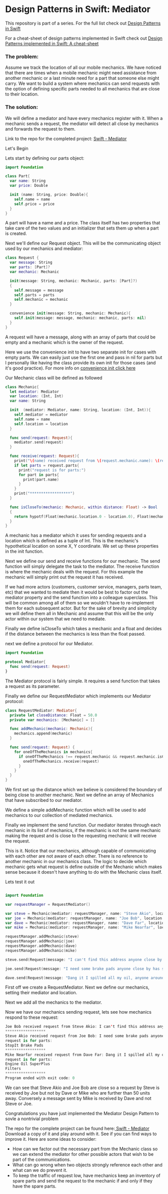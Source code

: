 <h1>Design Patterns in Swift: Mediator</h1>
This repository is part of a series. For the full list check out <a href="https://shirazian.wordpress.com/2016/04/11/design-patterns-in-swift/">Design Patterns in Swift</a>

For a cheat-sheet of design patterns implemented in Swift check out <a href="https://github.com/ochococo/Design-Patterns-In-Swift"> Design Patterns implemented in Swift: A cheat-sheet</a>

<h3>The problem:</h3>
Assume we track the location of all our mobile mechanics. We have noticed that there are times when a mobile mechanic might need assistance from another mechanic or a last minute need for a part that someone else might carry. We want to build a system where mechanics can send requests with the option of defining specific parts needed to all mechanics that are close to their location.
<h3>The solution:</h3>
We will define a mediator and have every mechanics register with it. When a mechanic sends a request, the mediator will detect all close by mechanics and forwards the request to them.

<!--more-->

Link to the repo for the completed project: <a href="https://github.com/kingreza/Swift-Mediator"> Swift - Mediator </a>

Let's Begin

Lets start by defining our parts object:

````swift
import Foundation

class Part{
  var name: String
  var price: Double

  init (name: String, price: Double){
    self.name = name
    self.price = price
  }
}
````

A part will have a name and a price. The class itself has two properties that take care of the two values and an initializer that sets them up when a part is created.

Next we'll define our Request object. This will be the communicating object used by our mechanics and mediator:

````swift
class Request {
  var message: String
  var parts: [Part]?
  var mechanic: Mechanic

  init(message: String, mechanic: Mechanic, parts: [Part]?)
  {
    self.message = message
    self.parts = parts
    self.mechanic = mechanic
  }

  convenience init(message: String, mechanic: Mechanic){
    self.init(message: message, mechanic: mechanic, parts: nil)
  }
}
````

A request will have a message, along with an array of parts that could be empty and a mechanic which is the owner of the request.

Here we use the convenience init to have two separate init for cases with empty parts. We can easily just use the first one and pass in nil for parts but I personally like having the class provide its own init for those cases (and it's good practice). For more info on <a href="https://developer.apple.com/library/ios/documentation/Swift/Conceptual/Swift_Programming_Language/Initialization.html"> convenience init click here</a>

Our Mechanic class will be defined as followed

````swift
class Mechanic{
  let mediator: Mediator
  var location: (Int, Int)
  var name: String

  init  (mediator: Mediator, name: String, location: (Int, Int)){
    self.mediator = mediator
    self.name = name
    self.location = location
  }

  func send(request: Request){
    mediator.send(request)
  }

  func receive(request: Request){
    print("\(name) received request from \(request.mechanic.name): \(request.message)")
    if let parts = request.parts{
      print("request is for parts:")
      for part in parts{
        print(part.name)
      }
    }
    print("******************")
  }

  func isCloseTo(mechanic: Mechanic, within distance: Float) -> Bool
  {
    return hypotf(Float(mechanic.location.0 - location.0), Float(mechanic.location.1 - location.1)) <= distance
  }
}
````

A mechanic has a mediator which it uses for sending requests and a location which is defined as a tuple of Int. This is the mechanic's hypothetical location on some X, Y coordinate. We set up these properties in the init function.

Next we define our send and receive functions for our mechanic. The send function will simply delegate the task to the mediator. The receive function is where the mechanic deals with the request. For this example the mechanic will simply print out the request it has received.

If we had more actors (customers, customer service, managers, parts team, etc) that we wanted to mediate then it would be best to factor out the mediator property and the send function into a colleague superclass. This will be common among all of them so we wouldn't have to re-implement them for each subsequent actor. But for the sake of brevity and simplicity we will define them all in Mechanic and assume that this will be the only actor within our system that we need to mediate.

Finally we define isCloseTo which takes a mechanic and a float and decides if the distance between the mechanics is less than the float passed.

next we define a protocol for our Mediator.

````swift
import Foundation

protocol Mediator{
  func send(request: Request)
}
````

The Mediator protocol is fairly simple. It requires a send function that takes a request as its parameter.

Finally we define our RequestMediator which implements our Mediator protocol:

````swift
class RequestMediator: Mediator{
  private let closeDistance: Float = 50.0
  private var mechanics: [Mechanic] = []

  func addMechanic(mechanic: Mechanic){
    mechanics.append(mechanic)
  }

  func send(request: Request) {
    for oneOfTheMechanics in mechanics{
      if oneOfTheMechanics !== request.mechanic && request.mechanic.isCloseTo(oneOfTheMechanics, within: closeDistance){
        oneOfTheMechanics.receive(request)
      }
    }
  }
}
````

We first set up the distance which we believe is considered the boundary of being close to another mechanic. Next we define an array of Mechanics that have subscribed to our mediator.

We define a simple addMechanic function which will be used to add mechanics to our collection of mediated mechanics.

Finally we implement the send function. Our mediator iterates through each mechanic in its list of mechanics, if the mechanic is not the same mechanic making the request and is close to the requesting mechanic it will receive the request.

This is it. Notice that our mechanics, although capable of communicating with each other are not aware of each other. There is no reference to another mechanic in our mechanics class. The logic to decide which mechanic gets what request is define outside of the Mechanic which makes sense because it doesn't have anything to do with the Mechanic class itself.

Lets test it out

````swift

import Foundation

var requestManager = RequestMediator()

var steve = Mechanic(mediator: requestManager, name: "Steve Akio", location: (23,12))
var joe = Mechanic(mediator: requestManager, name: "Joe Bob", location: (13,12))
var dave = Mechanic(mediator: requestManager, name: "Dave Far", location: (823,632))
var mike = Mechanic(mediator: requestManager, name: "Mike Nearfar", location: (800,604))

requestManager.addMechanic(steve)
requestManager.addMechanic(joe)
requestManager.addMechanic(dave)
requestManager.addMechanic(mike)

steve.send(Request(message: "I can't find this address anyone close by knows where Rengstorff Ave is?", mechanic: steve))

joe.send(Request(message: "I need some brake pads anyone close by has some?", mechanic: joe, parts: [Part(name: "StopIt Brake Pads", price: 35.25)]))

dave.send(Request(message: "Dang it I spilled all my oil, anyone around here got a spare 5 Quart Jug.. and some filters too", mechanic: dave, parts:[Part(name: "Engine Oil SuperPlus", price: 23.33), Part(name: "Filters", price: 4.99)]))

````

First off we create a RequestMediator. Next we define our mechanics, setting their mediator and location.

Next we add all the mechanics to the mediator.

Now we have our mechanics sending request, lets see how mechanics respond to these request:

````swift
Joe Bob received request from Steve Akio: I can't find this address anyone close by knows where Rengstorff Ave is?
******************
Steve Akio received request from Joe Bob: I need some brake pads anyone close by has some?
request is for parts:
StopIt Brake Pads
******************
Mike Nearfar received request from Dave Far: Dang it I spilled all my oil, anyone around here got a spare 5 Quart Jug.. and some filters too
request is for parts:
Engine Oil SuperPlus
Filters
******************
Program ended with exit code: 0
````

We can see that Steve Akio and Joe Bob are close so a request by Steve is received by Joe but not by Dave or Mike who are further than 50 units away. Conversely a message sent by Mike is received by Dave and not Steve or Joe.

Congratulations you have just implemented the Mediator Design Pattern to sovle a nontrivial problem

The repo for the complete project can be found here:<a href="https://github.com/kingreza/Swift-Mediator"> Swift - Mediator </a> Download a copy of it and play around with it. See if you can find ways to improve it. Here are some ideas to consider:
<ul>
	<li>How can we factor out the necessary part from the Mechanic class so we can extend the mediator for other possible actors that wish to be part of the communications.</li>
	<li>What can go wrong when two objects strongly reference each other and what can we do prevent it.</li>
	<li>To keep the traffic of request low, have mechanics keep an inventory of spare parts and send the request to the mechanic if and only if they have the spare parts.</li>
</ul>
